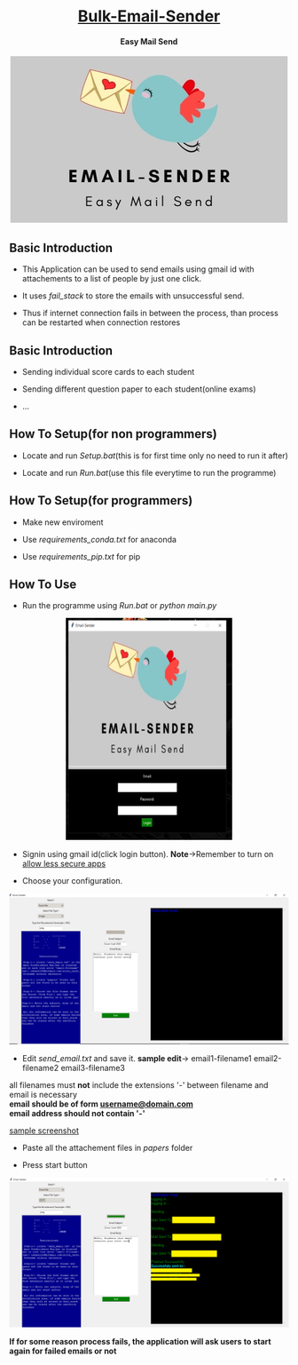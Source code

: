 <h1 align="center"> <ins>Bulk-Email-Sender</ins> </h1>
<h4 align="center"> Easy Mail Send </h4>

<p align="center">
<a>
    <img src="./email_sender.jpg"/>
</a>
</p>

<h2>Basic Introduction</h2>

* This Application can be used to send emails using gmail id with attachements to a list of people by just one click.

* It uses *fail_stack* to store the emails with unsuccessful send.

* Thus if internet connection fails in between the process, than process can be restarted when connection restores

<h2>Basic Introduction</h2>

* Sending individual score cards to each student

* Sending different question paper to each student(online exams)

* ...

<h2>How To Setup(for non programmers)</h2>

* Locate and run *Setup.bat*(this is for first time only no need to run it after)

* Locate and run *Run.bat*(use this file everytime to run the programme)

<h2>How To Setup(for programmers)</h2>

* Make new enviroment

* Use *requirements_conda.txt* for anaconda

* Use *requirements_pip.txt* for pip

<h2>How To Use</h2>

* Run the programme using *Run.bat* or *python main.py*

<p align="center">
<a>
    <img src="./img/login_screen.PNG" width="300" height="400"/>
</a>
</p>

* Signin using gmail id(click login button).
**Note**->Remember to turn on [allow less secure apps](myaccount.google.com/lesssecureapps)

* Choose your configuration.

<a>
    <img src="./img/config_screen.PNG"/>
</a>

* Edit *send_email.txt* and save it.
**sample edit**->
email1-filename1
email2-filename2
email3-filename3

all filenames must **not** include the extensions
'-' between filename and email is necessary<br>
**email should be of form username@domain.com**<br>
**email address should not contain '-'**

[sample screenshot](https://github.com/ishanExtreme/Bulk-Email-Sender/blob/main/img/text.PNG)

* Paste all the attachement files in *papers* folder

* Press start button

<a>
    <img src="./img/start.PNG"/>
</a>

**If for some reason process fails, the application will ask users** 
**to start again for failed emails or not**
